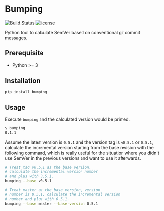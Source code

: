# Bumping

[![Build Status](https://travis-ci.org/WqyJh/bumping.svg?branch=master)](https://travis-ci.org/WqyJh/bumping)
[![license](https://img.shields.io/badge/LICENCE-MIT-brightgreen.svg)](https://raw.githubusercontent.com/WqyJh/bumping/master/LICENSE)

Python tool to calculate SemVer based on conventional git commit messages.

## Prerequisite

- Python >= 3

## Installation

```bash
pip install bumping
```

## Usage

Execute `bumping` and the calculated version would be printed.

```bash
$ bumping
0.1.1
```

Assume the latest version is `0.5.1` and the version tag is `v0.5.1` or `0.5.1`, calculate the incremental version starting from the base revision with the following command, which is really useful for the situation where you didn't use SemVer in the previous versions and want to use it afterwards.

```bash
# Treat tag v0.5.1 as the base version, 
# calculate the incremental version number 
# and plus with 0.5.1.
bumping --base v0.5.1

# Treat master as the base version, version 
# number is 0.5.1, calculate the incremental version
# number and plus with 0.5.1.
bumping --base master --base-version 0.5.1
```
